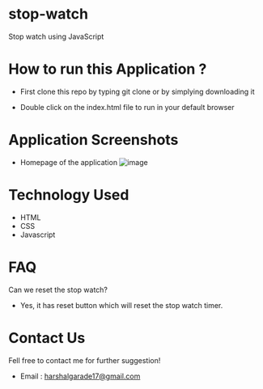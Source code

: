 # stop-watch
Stop watch using JavaScript

# How to run this Application ?
- First clone this repo by typing git clone or by simplying downloading it

- Double click on the index.html file to run in your default browser

# Application Screenshots

- Homepage of the application
![image](https://github.com/hgarade/stop-watch/assets/95241459/8f9595d0-a295-411a-ac76-eaff9ca445b5)



# Technology Used
- HTML
- CSS
- Javascript

# FAQ

Can we reset the stop watch?
- Yes, it has reset button which will reset the stop watch timer.

# Contact Us
Fell free to contact me for further suggestion!

- Email : harshalgarade17@gmail.com 
